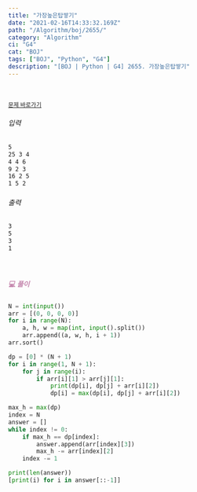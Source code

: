```yaml
---
title: "가장높은탑쌓기"
date: "2021-02-16T14:33:32.169Z"
path: "/Algorithm/boj/2655/"
category: "Algorithm"
ci: "G4"
cat: "BOJ"
tags: ["BOJ", "Python", "G4"]
description: "[BOJ | Python | G4] 2655. 가장높은탑쌓기"
---
```


<br />

<a href="https://www.acmicpc.net/problem/2655"><small>문제 바로가기</small></a>

###### 입력

```sh
5
25 3 4
4 4 6
9 2 3
16 2 5
1 5 2
```

###### 출력

```sh
3
5
3
1
```

<br />

##### <h5 style="color:#C587AE;">💻 풀이</h5>

```python
N = int(input())
arr = [(0, 0, 0, 0)]
for i in range(N):
    a, h, w = map(int, input().split())
    arr.append((a, w, h, i + 1))
arr.sort()

dp = [0] * (N + 1)
for i in range(1, N + 1):
    for j in range(i):
        if arr[i][1] > arr[j][1]:
            print(dp[i], dp[j] + arr[i][2])
            dp[i] = max(dp[i], dp[j] + arr[i][2])

max_h = max(dp)
index = N
answer = []
while index != 0:
    if max_h == dp[index]:
        answer.append(arr[index][3])
        max_h -= arr[index][2]
    index -= 1

print(len(answer))
[print(i) for i in answer[::-1]]
```

